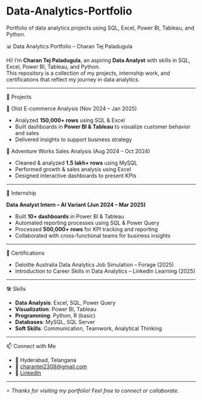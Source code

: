 # Data-Analytics-Portfolio
Portfolio of data analytics projects using SQL, Excel, Power BI, Tableau, and Python.

  📊 Data Analytics Portfolio – Charan Tej Paladugula  

Hi! I’m **Charan Tej Paladugula**, an aspiring **Data Analyst** with skills in SQL, Excel, Power BI, Tableau, and Python.  
This repository is a collection of my projects, internship work, and certifications that reflect my journey in data analytics.  

---

 🚀 Projects  

 🔹 Olist E-commerce Analysis (Nov 2024 – Jan 2025)  
- Analyzed **150,000+ rows** using SQL & Excel  
- Built dashboards in **Power BI & Tableau** to visualize customer behavior and sales  
- Delivered insights to support business strategy  

 🔹 Adventure Works Sales Analysis (Aug 2024 – Oct 2024)  
- Cleaned & analyzed **1.5 lakh+ rows** using MySQL  
- Performed growth & sales analysis using Excel  
- Designed interactive dashboards to present KPIs  

---

 💼 Internship  

**Data Analyst Intern – AI Variant (Jun 2024 – Mar 2025)**  
- Built **10+ dashboards** in Power BI & Tableau  
- Automated reporting processes using SQL & Power Query  
- Processed **500,000+ rows** for KPI tracking and reporting  
- Collaborated with cross-functional teams for business insights  

---

 📜 Certifications  
- Deloitte Australia Data Analytics Job Simulation – Forage (2025)  
- Introduction to Career Skills in Data Analytics – LinkedIn Learning (2025)  

---

 🛠️ Skills  
- **Data Analysis**: Excel, SQL, Power Query  
- **Visualization**: Power BI, Tableau  
- **Programming**: Python, R (basic)  
- **Databases**: MySQL, SQL Server  
- **Soft Skills**: Communication, Teamwork, Analytical Thinking  

---

 📫 Connect with Me  
- 📍 Hyderabad, Telangana  
- 📧 [charantej2308@gmail.com](mailto:charantej2308@gmail.com)  
- 🔗 [LinkedIn](https://www.linkedin.com/in/charan-tej-c2308)  

---

⭐ *Thanks for visiting my portfolio! Feel free to connect or collaborate.*  
